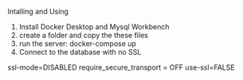 Intalling and Using

1) Install Docker Desktop and Mysql Workbench
2) create a folder and copy the these files
3) run the server: docker-compose up
4) Connect to the database with no SSL


ssl-mode=DISABLED
require_secure_transport = OFF 
use-ssl=FALSE
